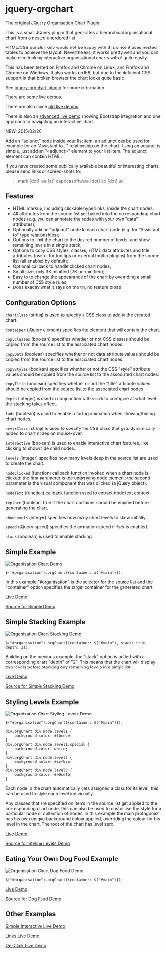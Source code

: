 jquery-orgchart
===============

The original JQuery Organisation Chart Plugin.

This is a small JQuery plugin that generates a hierarchical orginisational chart from a nested unordered list.

HTML/CSS purists likely would not be happy with this since it uses nested tables to achieve the layout. Nevertheless, it works pretty well and you can make nice looking interactive organisational charts with it quite easily.

This has been tested on Firefox and Chrome on Linux, and Firefox and Chrome on Windows. It also works on IE8, but due to the deficient CSS support in that broken browser the chart looks quite basic.

See [jquery-orgchart-plugin](http://www.capricasoftware.co.uk/#/projects/orgchart) for more information.

There are some [live demos](http://www.capricasoftware.co.uk/#/projects/orgchart/demos).

There are also some [old live demos](http://www.capricasoftware.co.uk/legacy/projects/jquery-orgchart/demos.html).

There is also an [advanced live demo](http://www.capricasoftware.co.uk/legacy/projects/jquery-orgchart/advanced/index.html)
showing Bootstrap integration and one approach to navigating an interactive chart.

NEW: 2015/02/20

Add an "adjunct" node inside your list item, an adjunct can be used for example for an "Assistant to..." relationship on the chart. Using
an adjunct is simple, just add an "&lt;adjunct&gt;" element to your list item. The adjunct element can contain HTML.

If you have created some publically available beautiful or interesting charts, please send links or screen-shots to:

> mark [dot] lee [at] capricasoftware [dot] co [dot] uk

Features
--------

 * HTML markup, including clickable hyperlinks, inside the chart nodes;
 * All attributes from the source list get baked into the corresponding chart nodes (e.g. you can annotate the nodes with your own "data" attributes);
 * Optionally add an "adjunct" node to each chart node (e.g. for "Assistant to" type relationships);
 * Options to limit the chart to the desired number of levels, and show remaining levels in a single stack;
 * Options to copy CSS styles, classes, HTML data attributes and title attributes (useful for tooltips or external tooltip plugins) from the source list (all enabled by default);
 * Optional callback to handle clicked chart nodes;
 * Small size, only 3K minified (7K un-minified);
 * Easy to to change the appearance of the chart by overriding a small number of CSS style rules;
 * Does exactly what it says on the tin, no feature bloat!

Configuration Options
---------------------

`chartClass` (string) is used to specify a CSS class to add to the created chart.

`container` (jQuery element) specifies the element that will contain the chart.

`copyClasses` (boolean) specifies whether or not CSS classes should be copied from the source list to the associated chart nodes.

`copyData` (boolean) specifies whether or not data attribute values should be copied from the source list to the associated chart nodes.

`copyStyles` (boolean) specifies whether or not the CSS "style" attribute values should be copied from the source list to the associated chart nodes.

`copyTitle` (boolean) specifies whether or not the "title" attribute values should be copied from the source list to the associated chart nodes.

`depth` (integer) is used in conjunction with `stack` to configure at what level the stacking takes effect.

`fade` (boolean) is used to enable a fading animation when showing/hiding chart nodes.

`hoverClass` (string) is used to specify the CSS class that gets dynamically added to chart nodes on mouse-over.

`interactive` (boolean) is used to enable interactive chart features, like clicking to show/hide child nodes.

`levels` (integer) specifies how many levels deep in the source list are used to create the chart.

`nodeClicked` (function) callback function invoked when a chart node is clicked: the first parameter is the underlying node element; the second parameter is the visual component that was clicked (a jQuery object).

`nodeText` (function) callback function used to extract node text context.

`replace` (boolean) true if the chart container should be emptied before generating the chart.

`showLevels` (integer) specifies how many chart levels to show initially.

`speed` (jQuery speed) specifies the animation speed if `fade` is enabled.

`stack` (boolean) is used to enable stacking.

Simple Example
--------------

![Organisation Chart Demo](https://github.com/caprica/jquery-orgchart/raw/master/demo/simple.png "Simple Demo")

```
$("#organisation").orgChart({container: $("#main")});
```

In this example "#organisation" is the selector for the source list and the "container" option specifies the target container for the generated chart.

[Live Demo](http://www.capricasoftware.co.uk/legacy/projects/jquery-orgchart/demo1.html)

[Source for Simple Demo](https://github.com/caprica/jquery-orgchart/blob/master/demo/simple.html)

Simple Stacking Example
-----------------------

![Organisation Chart Stacking Demo](https://github.com/caprica/jquery-orgchart/raw/master/demo/simple-stacking.png "Simple Stacking Demo")

```
$("#organisation").orgChart({container: $("#main"), stack: true, depth: 2});
```

Building on the previous example, the "stack" option is added with a corresponding chart "depth" of "2". This means that the chart will display two levels before stacking any remaining levels in a single list.

[Live Demo](http://www.capricasoftware.co.uk/legacy/projects/jquery-orgchart/demo2.html)

[Source for Simple Stacking Demo](https://github.com/caprica/jquery-orgchart/blob/master/demo/simple-stacking.html)

Styling Levels Example
----------------------

![Organisation Chart Styling Levels Demo](https://github.com/caprica/jquery-orgchart/raw/master/demo/styling-levels.png "Styling Levels Demo")

```
$("#organisation").orgChart({container: $("#main")});
```

```
div.orgChart div.node.level1 {
    background-color: #fbcece;
}
div.orgChart div.node.level1.special {
    background-color: white;
}
div.orgChart div.node.level2 {
    background-color: #cefbce;
}
div.orgChart div.node.level3 {
    background-color: #e0cefb;
}
```

Each node in the chart automatically gets assigned a class for its level, this can be used to style each level individually.

Any classes that are specified on items in the source list get applied to the corresponding chart node, this can also be used to customise the style for a particular node or collection of nodes. In this example the main protagonist has his own unique background colour applied, overriding the colour for his level in the chart. The root of the chart has level zero.

[Live Demo](http://www.capricasoftware.co.uk/legacy/projects/jquery-orgchart/demo5.html)

[Source for Styling Levels Demo](https://github.com/caprica/jquery-orgchart/blob/master/demo/styling-levels.html)

Eating Your Own Dog Food Example
--------------------------------

![Organisation Chart Dog Food Demo](https://github.com/caprica/jquery-orgchart/raw/master/demo/dogfood.png "Dog Food Demo")

```
$("#organisation").orgChart({container: $("#main")});
```

[Live Demo](http://www.capricasoftware.co.uk/legacy/projects/jquery-orgchart/demo7.html)

[Source for Dog Food Demo](https://github.com/caprica/jquery-orgchart/blob/master/demo/dogfood.html)

Other Examples
--------------

[Simple Interactive Live Demo](http://www.capricasoftware.co.uk/legacy/projects/jquery-orgchart/demo3.html)

[Links Live Demo](http://www.capricasoftware.co.uk/legacy/projects/jquery-orgchart/demo4.html)

[On-Click Live Demo](http://www.capricasoftware.co.uk/legacy/projects/jquery-orgchart/demo6.html)
